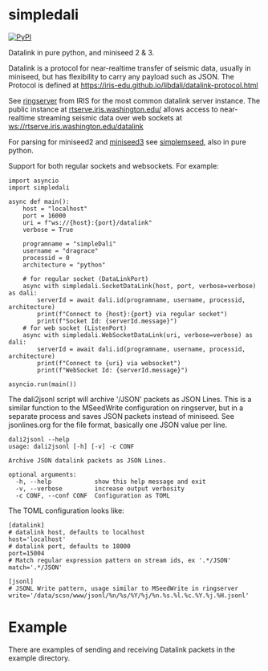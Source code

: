 # simpledali

[![PyPI](https://img.shields.io/pypi/v/simpledali)](https://pypi.org/project/simpledali/)

Datalink in pure python, and miniseed 2 & 3.

Datalink is a protocol for near-realtime transfer of seismic data, usually in miniseed, but has flexibility to carry any payload such as JSON. The Protocol is defined at
https://iris-edu.github.io/libdali/datalink-protocol.html

See [ringserver](https://github.com/iris-edu/ringserver) from IRIS
for the most common datalink server instance. The public instance
at [rtserve.iris.washington.edu/](http://rtserve.iris.washington.edu/) allows access to near-realtime streaming seismic data over web sockets at [ws://rtserve.iris.washington.edu/datalink](ws://rtserve.iris.washington.edu/datalink)

For parsing for miniseed2 and
[miniseed3](http://docs.fdsn.org/projects/miniseed3/en/latest/index.html#)
see [simplemseed](https://github.com/crotwell/simplemseed), also in pure python.

Support for both regular sockets and websockets. For example:

```
import asyncio
import simpledali

async def main():
    host = "localhost"
    port = 16000
    uri = f"ws://{host}:{port}/datalink"
    verbose = True

    programname = "simpleDali"
    username = "dragrace"
    processid = 0
    architecture = "python"

    # for regular socket (DataLinkPort)
    async with simpledali.SocketDataLink(host, port, verbose=verbose) as dali:
        serverId = await dali.id(programname, username, processid, architecture)
        print(f"Connect to {host}:{port} via regular socket")
        print(f"Socket Id: {serverId.message}")
    # for web socket (ListenPort)
    async with simpledali.WebSocketDataLink(uri, verbose=verbose) as dali:
        serverId = await dali.id(programname, username, processid, architecture)
        print(f"Connect to {uri} via websocket")
        print(f"WebSocket Id: {serverId.message}")

asyncio.run(main())
```

The dali2jsonl script will archive '/JSON' packets as JSON Lines. This is a similar function to the MSeedWrite configuration on ringserver, but in a separate process and saves JSON packets instead of miniseed. See jsonlines.org for the file format, basically one JSON
value per line.

```
dali2jsonl --help
usage: dali2jsonl [-h] [-v] -c CONF

Archive JSON datalink packets as JSON Lines.

optional arguments:
  -h, --help            show this help message and exit
  -v, --verbose         increase output verbosity
  -c CONF, --conf CONF  Configuration as TOML
```

The TOML configuration looks like:
```
[datalink]
# datalink host, defaults to localhost
host='localhost'
# datalink port, defaults to 18000
port=15004
# Match regular expression pattern on stream ids, ex '.*/JSON'
match='.*/JSON'

[jsonl]
# JSONL Write pattern, usage similar to MSeedWrite in ringserver
write='/data/scsn/www/jsonl/%n/%s/%Y/%j/%n.%s.%l.%c.%Y.%j.%H.jsonl'

```

# Example

There are examples of sending and receiving Datalink packets in the example directory.
